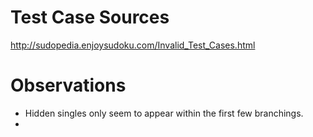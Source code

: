 # Test Case Sources

http://sudopedia.enjoysudoku.com/Invalid_Test_Cases.html

# Observations

- Hidden singles only seem to appear within the first few branchings.
- 